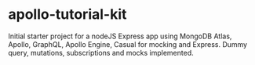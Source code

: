# apollo-tutorial-kit

Initial starter project for a nodeJS Express app using MongoDB Atlas, Apollo, GraphQL, Apollo Engine, Casual for mocking and Express. Dummy query, mutations, subscriptions and mocks implemented.
